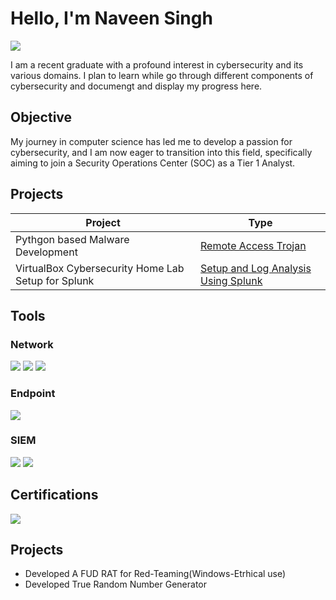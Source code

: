 # Hello, I'm Naveen Singh
<a href="https://www.linkedin.com/in/naveensingh-cybsec"><img src="https://img.shields.io/badge/-LinkedIn-0072b1?&style=for-the-badge&logo=linkedin&logoColor=white" /></a>


I am a recent graduate with a profound interest in cybersecurity and its various domains. I plan to learn while go through different components of cybersecurity and documengt and display my progress here.

## Objective


My journey in computer science has led me to develop a passion for cybersecurity, and I am now eager to transition into this field, specifically aiming to join a Security Operations Center (SOC) as a Tier 1 Analyst.

## Projects

| Project                                         | Type         |
|-----------------------------------------------|----------------------------|
| Pythgon based Malware Development                                      | <a href="https://github.com/ObsidianWolfLabs/Pinaka-RAT">Remote Access Trojan</a> |
| VirtualBox Cybersecurity Home Lab Setup for Splunk | <a href="https://github.com/ObsidianWolfLabs/Home-Lab">Setup and Log Analysis Using Splunk</a>|


## Tools


### Network
<div>
    <img src="https://img.shields.io/badge/-Wireshark-1679A7?&style=for-the-badge&logo=Wireshark&logoColor=white" />
    <img src="https://img.shields.io/badge/-Suricata-EF3B2D?&style=for-the-badge&logo=Suricata&logoColor=white" />
    <img src="https://img.shields.io/badge/-Zeek-777BB4?&style=for-the-badge&logo=Zeek&logoColor=white" />
</div>

### Endpoint
<div>
    <img src="https://img.shields.io/badge/-Velociraptor-4B275F?&style=for-the-badge&logo=Velociraptor&logoColor=white" />
</div>

### SIEM
<div>
    <img src="https://img.shields.io/badge/-Splunk-000000?&style=for-the-badge&logo=Splunk&logoColor=white" />
    <img src="https://img.shields.io/badge/-Elastic-005571?&style=for-the-badge&logo=Elastic&logoColor=white" />
</div>

## Certifications

<div>
 <img src="https://img.shields.io/badge/SF%20ISO%2FIEC%2027001%20Information%20Security%20Associate%E2%84%A2-000080?style=for-the-badge&logo=SkillFront&logoColor=white" />
</div>

## Projects
- Developed A FUD RAT for Red-Teaming(Windows-Etrhical use)
- Developed True Random Number Generator 






